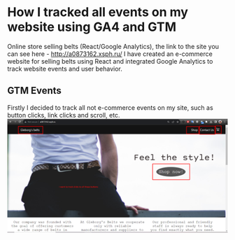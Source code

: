 # How I tracked all events on my website using GA4 and GTM

Online store selling belts (React/Google Analytics), the link to the site you can see here - http://a0873162.xsph.ru/
I have created an e-commerce website for selling belts using React and integrated Google Analytics to track website events and user behavior.
## GTM Events

Firstly I decided to track all not e-commerce events on my site, such as button clicks, link clicks and scroll, etc.
![For example these buttons](https://github.com/glebarg/Gleborg-s-belts/blob/main/READMEIMG/Screenshot_971.png)


